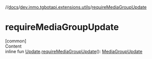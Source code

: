 //[docs](../../index.md)/[dev.inmo.tgbotapi.extensions.utils](index.md)/[requireMediaGroupUpdate](require-media-group-update.md)



# requireMediaGroupUpdate  
[common]  
Content  
inline fun [Update](../dev.inmo.tgbotapi.types.update.abstracts/-update/index.md).[requireMediaGroupUpdate](require-media-group-update.md)(): [MediaGroupUpdate](../dev.inmo.tgbotapi.types.update.MediaGroupUpdates/-media-group-update/index.md)  



